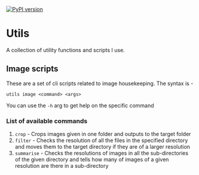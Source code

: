 [![PyPI version](https://badge.fury.io/py/haran-utils.svg)](https://badge.fury.io/py/haran-utils)
# Utils
A collection of utility functions and scripts I use.  

## Image scripts
These are a set of cli scripts related to image housekeeping. The syntax is - 
```
utils image <command> <args>
```
You can use the `-h` arg to get help on the specific command
### List of available commands
1. `crop` - Crops images given in one folder and outputs to the target folder
2. `filter` - 
Checks the resolution of all the files in the specified directory and moves them to the target directory if they are of a larger resolution
1. `summarise` - Checks the resolutions of images in all the sub-directories of the given directory and tells how many of images of a given resolution are there in a sub-directory

